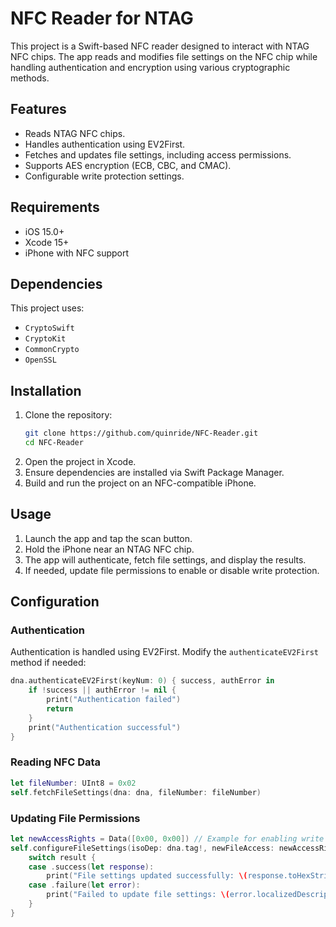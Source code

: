 # NFC Reader for NTAG

This project is a Swift-based NFC reader designed to interact with NTAG NFC chips. The app reads and modifies file settings on the NFC chip while handling authentication and encryption using various cryptographic methods.

## Features
- Reads NTAG NFC chips.
- Handles authentication using EV2First.
- Fetches and updates file settings, including access permissions.
- Supports AES encryption (ECB, CBC, and CMAC).
- Configurable write protection settings.

## Requirements
- iOS 15.0+
- Xcode 15+
- iPhone with NFC support

## Dependencies
This project uses:
- `CryptoSwift`
- `CryptoKit`
- `CommonCrypto`
- `OpenSSL`

## Installation
1. Clone the repository:
   ```sh
   git clone https://github.com/quinride/NFC-Reader.git
   cd NFC-Reader
   ```
2. Open the project in Xcode.
3. Ensure dependencies are installed via Swift Package Manager.
4. Build and run the project on an NFC-compatible iPhone.

## Usage
1. Launch the app and tap the scan button.
2. Hold the iPhone near an NTAG NFC chip.
3. The app will authenticate, fetch file settings, and display the results.
4. If needed, update file permissions to enable or disable write protection.

## Configuration
### Authentication
Authentication is handled using EV2First. Modify the `authenticateEV2First` method if needed:
```swift
dna.authenticateEV2First(keyNum: 0) { success, authError in
    if !success || authError != nil {
        print("Authentication failed")
        return
    }
    print("Authentication successful")
}
```

### Reading NFC Data
```swift
let fileNumber: UInt8 = 0x02
self.fetchFileSettings(dna: dna, fileNumber: fileNumber)
```

### Updating File Permissions
```swift
let newAccessRights = Data([0x00, 0x00]) // Example for enabling write protection give actual values
self.configureFileSettings(isoDep: dna.tag!, newFileAccess: newAccessRights) { result in
    switch result {
    case .success(let response):
        print("File settings updated successfully: \(response.toHexString())")
    case .failure(let error):
        print("Failed to update file settings: \(error.localizedDescription)")
    }
}
```



